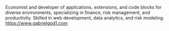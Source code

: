 Economist and developer of applications, extensions, and code blocks for diverse environments, specializing in finance, risk management, and productivity. Skilled in web development, data analytics, and risk modeling.
https://www.gabrielgod1.com

<!---
GabrielGod1/GabrielGod1 is a ✨ special ✨ repository because its `README.md` (this file) appears on your GitHub profile.
You can click the Preview link to take a look at your changes.
--->
